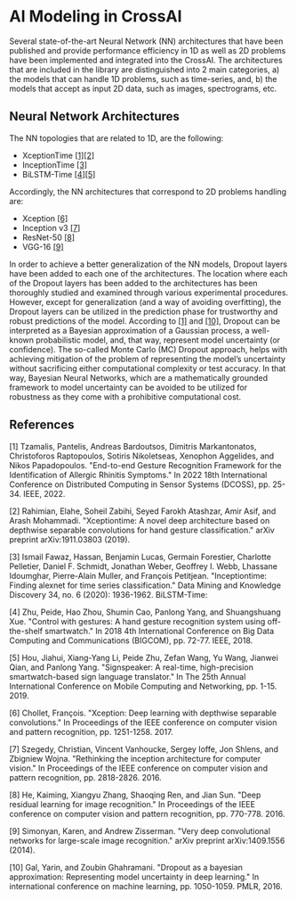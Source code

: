 # AI Modeling in CrossAI

Several state-of-the-art Neural Network (NN) architectures that have been published and provide performance 
efficiency in 1D as well as 2D problems have been implemented and integrated into the CrossAI. The architectures 
that are included in the library are distinguished into 2 main categories, a) the models that can handle 1D problems, 
such as time-series, and, b) the models that accept as input 2D data, such as images, spectrograms, etc. 

## Neural Network Architectures

The NN topologies that are related to 1D, are the following:
* XceptionTime [[1]](#1)[[2]](#2)
* InceptionTime [[3]](#3)
* BiLSTM-Time [[4]](#4)[[5]](#5)

Accordingly, the NN architectures that correspond to 2D problems handling are:

* Xception [[6]](#6)
* Inception v3 [[7]](#7)
* ResNet-50 [[8]](#8)
* VGG-16 [[9]](#9)

In order to achieve a better generalization of the NN models, Dropout layers have been added to each one of the 
architectures. The location where each of the Dropout layers has been added to the architectures has been thoroughly
studied and examined through various experimental procedures. However, except for generalization (and a way of avoiding 
overfitting), the Dropout layers can be utilized in the prediction phase for trustworthy and robust predictions of 
the model. According to [[1]](#1) and [[10]](#10), Dropout can be interpreted as a Bayesian approximation of a Gaussian 
process, a well-known probabilistic model, and, that way, represent model uncertainty (or confidence). The so-called 
Monte Carlo (MC) Dropout approach, helps with achieving mitigation of the problem of representing the model’s 
uncertainty without sacrificing either computational complexity or test accuracy. In that way, Bayesian Neural 
Networks, which are a mathematically grounded framework to model uncertainty can be avoided to be utilized for 
robustness as they come with a prohibitive computational cost.

## References

<a name="1">[1]</a> Tzamalis, Pantelis, Andreas Bardoutsos, Dimitris Markantonatos, Christoforos Raptopoulos, Sotiris 
Nikoletseas, Xenophon Aggelides, and  Nikos Papadopoulos. "End-to-end Gesture Recognition Framework for the 
Identification of Allergic Rhinitis Symptoms." In 2022 18th International Conference on Distributed Computing in 
Sensor Systems (DCOSS), pp. 25-34. IEEE, 2022.

<a name="2">[2]</a> Rahimian, Elahe, Soheil Zabihi, Seyed Farokh Atashzar, Amir Asif, and  Arash Mohammadi. 
"Xceptiontime: A novel deep architecture based on  depthwise separable convolutions for hand gesture classification." 
arXiv preprint arXiv:1911.03803 (2019).

<a name="3">[3]</a> Ismail Fawaz, Hassan, Benjamin Lucas, Germain Forestier, Charlotte  Pelletier, Daniel F. Schmidt, 
Jonathan Weber, Geoffrey I. Webb, Lhassane  Idoumghar, Pierre-Alain Muller, and François Petitjean. "Inceptiontime:  
Finding alexnet for time series classification." Data Mining and Knowledge Discovery 34, no. 6 (2020): 1936-1962.
BiLSTM-Time:

<a name="4">[4]</a> Zhu, Peide, Hao Zhou, Shumin Cao, Panlong Yang, and Shuangshuang Xue.  "Control with gestures: 
A hand gesture recognition system using  off-the-shelf smartwatch." In 2018 4th International Conference on Big Data 
Computing and Communications (BIGCOM), pp. 72-77. IEEE, 2018.

<a name="5">[5]</a> Hou, Jiahui, Xiang-Yang Li, Peide Zhu, Zefan Wang, Yu Wang, Jianwei  Qian, and Panlong Yang. 
"Signspeaker: A real-time, high-precision  smartwatch-based sign language translator." In The 25th Annual 
International Conference on Mobile Computing and Networking, pp. 1-15. 2019.

<a name="6">[6]</a> Chollet, François. "Xception: Deep learning with depthwise separable convolutions." In Proceedings 
of the IEEE conference on computer vision and pattern recognition, pp. 1251-1258. 2017.

<a name="7">[7]</a> Szegedy, Christian, Vincent Vanhoucke, Sergey Ioffe, Jon Shlens, and  Zbigniew Wojna. "Rethinking 
the inception architecture for computer  vision." In Proceedings of the IEEE conference on computer vision and pattern 
recognition, pp. 2818-2826. 2016.

<a name="8">[8]</a> He, Kaiming, Xiangyu Zhang, Shaoqing Ren, and Jian Sun. "Deep residual learning for image 
recognition." In Proceedings of the IEEE conference on computer vision and pattern recognition, pp. 770-778. 2016.

<a name="9">[9]</a> Simonyan, Karen, and Andrew Zisserman. "Very deep convolutional networks for large-scale image 
recognition." arXiv preprint arXiv:1409.1556 (2014).

<a name="10">[10]</a> Gal, Yarin, and Zoubin Ghahramani. "Dropout as a bayesian approximation: Representing model 
uncertainty in deep learning." In international conference on machine learning, pp. 1050-1059. PMLR, 2016.

